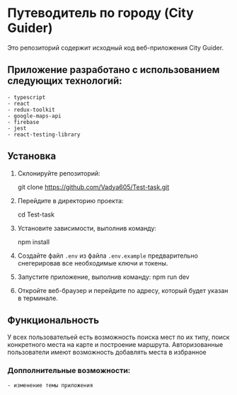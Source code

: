 # Путеводитель по городу (City Guider)

Это репозиторий содержит исходный код веб-приложения City Guider. 

## Приложение разработано с использованием следующих технологий:
    - typescript
    - react
    - redux-toolkit
    - google-maps-api
    - firebase
    - jest
    - react-testing-library

## Установка

1. Склонируйте репозиторий:

   git clone https://github.com/Vadya605/Test-task.git

2. Перейдите в директорию проекта:

   cd Test-task

3. Установите зависимости, выполнив команду:

   npm install

4. Создайте файл `.env` из файла `.env.example` предварительно снегерировав все необходимые ключи и токены.

5. Запустите приложение, выполнив команду:
    npm run dev

6. Откройте веб-браузер и перейдите по адресу, который будет указан в терминале.

## Функциональность

У всех пользовательей есть возможность поиска мест по их типу, поиск конкретного места на карте и построение маршрута. Авторизованные пользователи имеют возможность добавлять места в избранное

### Допполнительные возможности:
    - изменение темы приложения